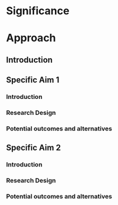 # Significance

# Approach
## Introduction

## Specific Aim 1
### Introduction

### Research Design

### Potential outcomes and alternatives


## Specific Aim 2
### Introduction

### Research Design

### Potential outcomes and alternatives


